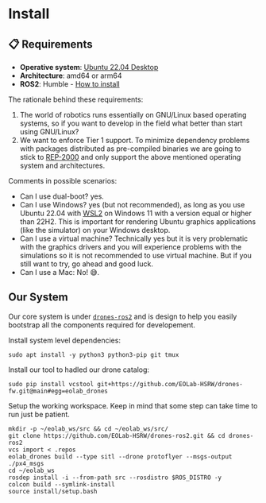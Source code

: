 # Install

## 📋 Requirements

- **Operative system**: [Ubuntu 22.04 Desktop](https://releases.ubuntu.com/jammy/)
- **Architecture**: amd64 or arm64
- **ROS2**: Humble - [How to install](https://docs.ros.org/en/humble/Installation/Ubuntu-Install-Debs.html)

The rationale behind these requirements:
1. The world of robotics runs essentially on GNU/Linux based operating systems, so if you want to develop in the field what better than start using GNU/Linux?
2. We want to enforce Tier 1 support. To minimize dependency problems with packages distributed as pre-compiled binaries we are going to stick to [REP-2000](https://www.ros.org/reps/rep-2000.html#humble-hawksbill-may-2022-may-2027) and only support the above mentioned operating system and architectures.

Comments in possible scenarios:
- Can I use dual-boot? yes.
- Can I use Windows? yes (but not recommended), as long as you use Ubuntu 22.04 with [WSL2](https://learn.microsoft.com/en-us/windows/wsl/install) on Windows 11 with a version equal or higher than 22H2. This is important for rendering Ubuntu graphics applications (like the simulator) on your Windows desktop.
- Can I use a virtual machine? Technically yes but it is very problematic with the graphics drivers and you will experience problems with the simulations so it is not recommended to use virtual machine. But if you still want to try, go ahead and good luck.
- Can I use a Mac: No! 😅.

## Our System

Our core system is under [`drones-ros2`](https://github.com/EOLab-HSRW/drones-ros2) and is design to help you easily bootstrap all the components required for developement.

Install system level dependencies:

```
sudo apt install -y python3 python3-pip git tmux
```

Install our tool to hadled our drone catalog:

```
sudo pip install vcstool git+https://github.com/EOLab-HSRW/drones-fw.git@main#egg=eolab_drones
```

Setup the working workspace. Keep in mind that some step can take time to run just be patient.

```
mkdir -p ~/eolab_ws/src && cd ~/eolab_ws/src/
git clone https://github.com/EOLab-HSRW/drones-ros2.git && cd drones-ros2
vcs import < .repos
eolab_drones build --type sitl --drone protoflyer --msgs-output ./px4_msgs
cd ~/eolab_ws
rosdep install -i --from-path src --rosdistro $ROS_DISTRO -y
colcon build --symlink-install
source install/setup.bash
```
